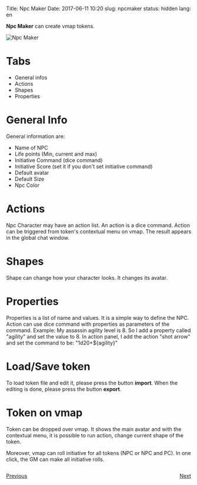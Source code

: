 Title: Npc Maker
Date: 2017-06-11 10:20
slug: npcmaker
status: hidden
lang: en


**Npc Maker** can create vmap tokens.


![Npc Maker]({filename}/images/panel/npcmaker.jpg)

# Tabs

* General infos
* Actions
* Shapes
* Properties

# General Info

General information are:

* Name of NPC
* Life points (Min, current and max)
* Initiative Command (dice command)
* Initiative Score  (set it if you don't set initiative command)
* Default avatar
* Default Size
* Npc Color

# Actions

Npc Character may have an action list. 
An action is a dice command.
Action can be triggered from token's contextual menu on vmap.
The result appears in the global chat window.

# Shapes

Shape can change how your character looks. It changes its avatar.

# Properties

Properties is a list of name and values. It is a simple way to define the NPC. 
Action can use dice command with properties as parameters of the command.
Example:
My assassin agility level is 8.
So I add a property called "agility" and set the value to 8.
In action panel, I add the action "shot arrow" and set the command to be: "1d20+${agility}"


# Load/Save token

To load token file and edit it, please press the button **import**.
When the editing is done, please press the button **export**. 

# Token on vmap

Token can be dropped over vmap. It shows the main avatar and with the contextual menu, it is possible to run action, change current shape of the token. 

Moreover, vmap can roll initiative for all tokens (NPC or NPC and PC).
In one click, the GM can make all initiative rolls.

<p style="text-align: left; width:49%;  display: inline-block;"><a href="/dicebookmark.html">Previous</a></p>
<p style="text-align: right; width:50%;  display: inline-block;"><a href="/music.html">Next</a></p>
